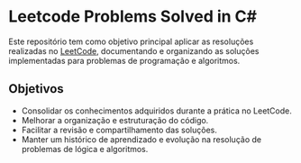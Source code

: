 # Leetcode Problems Solved in C#

Este repositório tem como objetivo principal aplicar as resoluções realizadas no [LeetCode](https://leetcode.com/u/WKGHINV8vr/), documentando e organizando as soluções implementadas para problemas de programação e algoritmos.

## Objetivos

- Consolidar os conhecimentos adquiridos durante a prática no LeetCode.
- Melhorar a organização e estruturação do código.
- Facilitar a revisão e compartilhamento das soluções.
- Manter um histórico de aprendizado e evolução na resolução de problemas de lógica e algoritmos.